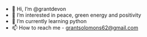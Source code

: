 - 👋 Hi, I’m @grantdevon
- 👀 I’m interested in peace, green energy and positivity
- 🌱 I’m currently learning python
- 📫 How to reach me - grantsolomons62@gmail.com

<!---
grantdevon/grantdevon is a ✨ special ✨ repository because its `README.md` (this file) appears on your GitHub profile.
You can click the Preview link to take a look at your changes.
--->
